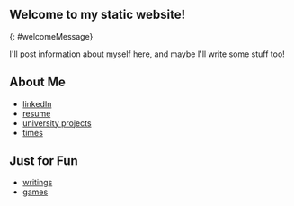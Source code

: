 ---
---
## Welcome to my static website!
{: #welcomeMessage}

I'll post information about myself here, and maybe I'll write some stuff too!

## About Me

- [linkedIn](https://www.linkedin.com/in/matthew-mcbrien-784b32116/)
- [resume](./assets/resume.pdf)
- [university projects](./university_projects.html)
- [times](https://www.tfrrs.org/athletes/5459793/Georgia_Tech/Matt_McBrien.html)

## Just for Fun

- [writings](./writings.html)
- [games](./games/games.html)

<script src="https://ajax.googleapis.com/ajax/libs/jquery/2.1.3/jquery.min.js"></script>
<script src="./js/main.js"></script>
